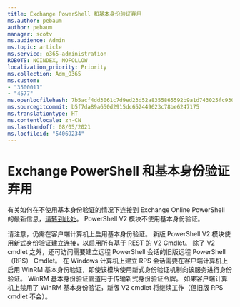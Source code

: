 ```yaml
---
title: Exchange PowerShell 和基本身份验证弃用
ms.author: pebaum
author: pebaum
manager: scotv
ms.audience: Admin
ms.topic: article
ms.service: o365-administration
ROBOTS: NOINDEX, NOFOLLOW
localization_priority: Priority
ms.collection: Adm_O365
ms.custom:
- "3500011"
- "4577"
ms.openlocfilehash: 7b5acf4dd3061c7d9ed23d52a8355865592b9a1d743025fc9300dcda5a18831a
ms.sourcegitcommit: b5f7da89a650d2915dc652449623c78be6247175
ms.translationtype: HT
ms.contentlocale: zh-CN
ms.lasthandoff: 08/05/2021
ms.locfileid: "54069234"
---
```

# <a name="exchange-powershell-and-basic-authentication-deprecation"></a>Exchange PowerShell 和基本身份验证弃用

有关如何在不使用基本身份验证的情况下连接到 Exchange Online PowerShell 的最新信息，[请转到此处](https://aka.ms/exops-docs)。 PowerShell V2 模块不使用基本身份验证。

请注意，仍需在客户端计算机上启用基本身份验证。
新版 PowerShell V2 模块使用新式身份验证建立连接，以启用所有基于 REST 的 V2 Cmdlet。 除了 V2 cmdlet 之外，还可访问需要建立远程 PowerShell 会话的旧版远程 PowerShell （RPS） Cmdlet。 在 Windows 计算机上建立 RPS 会话需要在客户端计算机上启用 WinRM 基本身份验证，即使该模块使用新式身份验证机制向该服务进行身份验证。 WinRM 基本身份验证管道用于传输新式身份验证令牌。 如果客户端计算机上禁用了 WinRM 基本身份验证，新版 V2 cmdlet 将继续工作（但旧版 RPS cmdlet 不会）。
